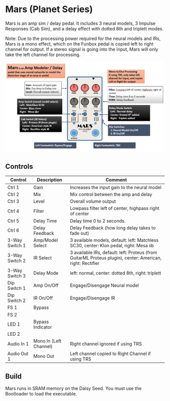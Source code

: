 # Mars (Planet Series)

Mars is an amp sim / delay pedal. It includes 3 neural models, 3 Impulse Responses (Cab Sim), and a delay effect with dotted 8th and triplett modes. 

Note: Due to the processing power required for the neural models and IRs, Mars is a mono effect, which on the Funbox pedal is copied left to right channel for output. 
If a stereo signal is going into the input, Mars will only take the left channel for processing.

![app](https://github.com/GuitarML/Funbox/blob/main/software/images/mars_infographic.jpg)

## Controls

| Control | Description | Comment |
| --- | --- | --- |
| Ctrl 1 | Gain | Increases the input gain to the neural model |
| Ctrl 2 | Mix | Mix control between the amp and delay |
| Ctrl 3 | Level | Overall volume output |
| Ctrl 4 | Filter | Lowpass filter left of center, highpass right of center |
| Ctrl 5 | Delay Time | Delay time 0 to 2 seconds.  |
| Ctrl 6 | Delay Feedback | Delay Feedback (how long delay takes to fade out) |
| 3-Way Switch 1 | Amp/Model Select | 3 available models, default: left: Matchless SC30, center: Klon pedal, right: Mesa iib |
| 3-Way Switch 2 | IR Select |  3 available IRs, default: left: Proteus (from GuitarML Proteus plugin), center: American, right: Rectifier |
| 3-Way Switch 3 | Delay Mode | left: normal, center: dotted 8th, right: triplett |
| Dip Switch 1 | Amp On/Off | Engage/Disengage Neural model |
| Dip Switch 2 | IR On/Off| Engage/Disengage IR |
| FS 1 | Bypass |  |
| FS 2 |  |  |
| LED 1 | Bypass Indicator |  |
| LED 2 |  | |
| Audio In 1 | Mono In (Left Channel) | Right channel ignored if using TRS  |
| Audio Out 1 | Mono Out  | Left channel copied to Right Channel if using TRS |


## Build

Mars runs in SRAM memory on the Daisy Seed. You must use the Bootloader to load the executable.